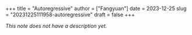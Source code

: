 +++
title = "Autoregressive"
author = ["Fangyuan"]
date = 2023-12-25
slug = "20231225111958-autoregressive"
draft = false
+++

_This note does not have a description yet._
